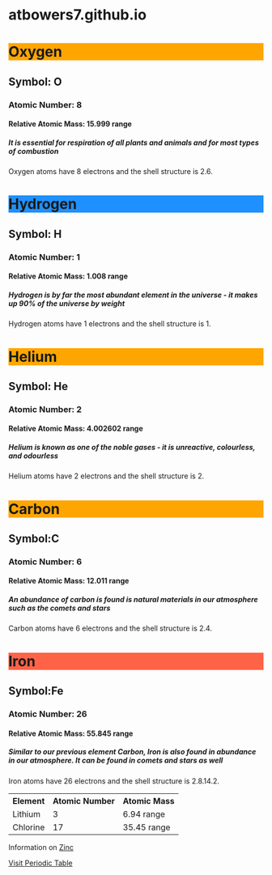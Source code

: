 # atbowers7.github.io

<!DOCTYPE html>
<html> 

<head> <Elements> </title>
</head>

<h1 style="background-color:Orange;">Oxygen</h1>
<h2>Symbol: O</h2>
<h3>Atomic Number: 8</h3>
<h4>Relative Atomic Mass: 15.999 range</h4>
<h5>It is essential for respiration of all plants and animals and for most types of combustion</h5>

<p>Oxygen atoms have 8 electrons and the shell structure is 2.6.

<h1 style="background-color:DodgerBlue;">Hydrogen</h1>
<h2>Symbol: H</h2>
<h3>Atomic Number: 1</h3>
<h4>Relative Atomic Mass: 1.008 range</h4>
<h5>Hydrogen is by far the most abundant element in the universe - it makes up 90% of the universe by weight</h5>

<p>Hydrogen atoms have 1 electrons and the shell structure is 1.

<h1 style="background-color:Orange;">Helium</h1>
<h2>Symbol: He</h2>
<h3>Atomic Number: 2</h3>
<h4>Relative Atomic Mass: 4.002602 range</h4>
<h5>Helium is known as one of the noble gases - it is unreactive, colourless, and odourless</h5>

<p>Helium atoms have 2 electrons and the shell structure is 2.

<h1 style="background-color:Orange;">Carbon</h1>
<h2>Symbol:C</h2>
<h3>Atomic Number: 6</h3>
<h4>Relative Atomic Mass: 12.011 range</h4>
<h5>An abundance of carbon is found is natural materials in our atmosphere such as the comets and stars</h5>

<p>Carbon atoms have 6 electrons and the shell structure is 2.4.

<h1 style="background-color:Tomato;">Iron</h1>
<h2>Symbol:Fe</h2>
<h3>Atomic Number: 26</h3>
<h4>Relative Atomic Mass: 55.845 range</h4>
<h5>Similar to our previous element Carbon, Iron is also found in abundance in our atmosphere. It can be found in comets and stars as well</h5>

<p>Iron atoms have 26 electrons and the shell structure is 2.8.14.2.

<table style="width:100%">
<tr>
<th>Element</th>
<th>Atomic Number</th>
<th>Atomic Mass</th>
</tr>
<tr>
<td>Lithium</td>
<td>3</td>
<td>6.94 range</td>
</tr>
<tr>
<td>Chlorine</td>
<td>17</td>
<td>35.45 range</td>
</tr>
</table>

<p>Information on
<a href="https://www.webelements.com/zinc/">Zinc

<p> Visit
<a href="https://ptable.com/">Periodic Table

